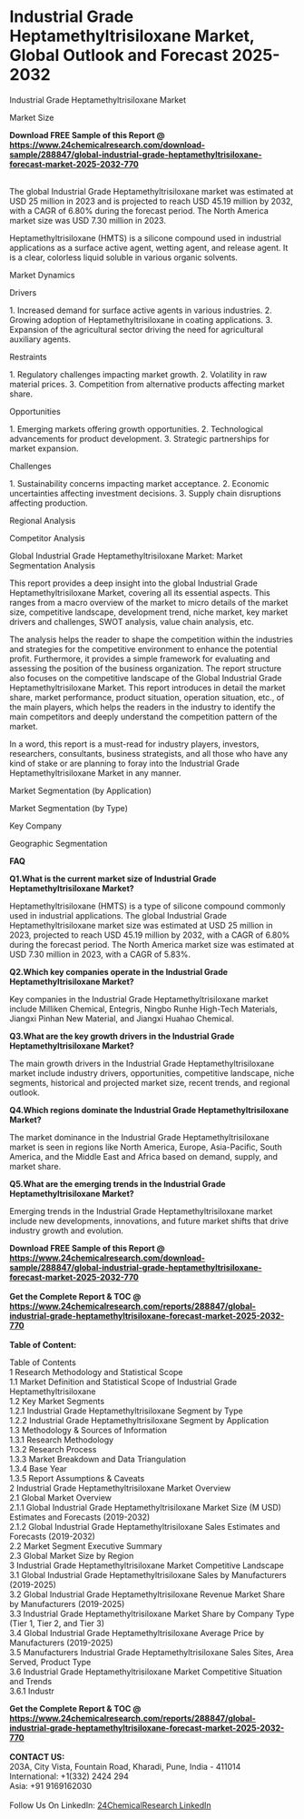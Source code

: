 <h1>Industrial Grade Heptamethyltrisiloxane Market, Global Outlook and Forecast 2025-2032</h1><p>Industrial Grade Heptamethyltrisiloxane Market</p><p>
</p><p>
Market Size</p><div><b>Download FREE Sample of this Report @ 
            <a href="https://www.24chemicalresearch.com/download-sample/288847/global-industrial-grade-heptamethyltrisiloxane-forecast-market-2025-2032-770">
            https://www.24chemicalresearch.com/download-sample/288847/global-industrial-grade-heptamethyltrisiloxane-forecast-market-2025-2032-770</a></b></div><br><p>
</p><p>The global Industrial Grade Heptamethyltrisiloxane market was estimated at USD 25 million in 2023 and is projected to reach USD 45.19 million by 2032, with a CAGR of 6.80% during the forecast period. The North America market size was USD 7.30 million in 2023.</p><p>
Heptamethyltrisiloxane (HMTS) is a silicone compound used in industrial applications as a surface active agent, wetting agent, and release agent. It is a clear, colorless liquid soluble in various organic solvents.</p><p>
Market Dynamics</p><p>
Drivers</p><p>
</p><p>1. Increased demand for surface active agents in various industries. 2. Growing adoption of Heptamethyltrisiloxane in coating applications. 3. Expansion of the agricultural sector driving the need for agricultural auxiliary agents.</p><p>
Restraints</p><p>
</p><p>1. Regulatory challenges impacting market growth. 2. Volatility in raw material prices. 3. Competition from alternative products affecting market share.</p><p>
Opportunities</p><p>
</p><p>1. Emerging markets offering growth opportunities. 2. Technological advancements for product development. 3. Strategic partnerships for market expansion.</p><p>
Challenges</p><p>
</p><p>1. Sustainability concerns impacting market acceptance. 2. Economic uncertainties affecting investment decisions. 3. Supply chain disruptions affecting production.</p><p>
Regional Analysis</p><p>
</p><p>
Competitor Analysis</p><p>
</p><p>
Global Industrial Grade Heptamethyltrisiloxane Market: Market Segmentation Analysis</p><p>
</p><p>This report provides a deep insight into the global Industrial Grade Heptamethyltrisiloxane Market, covering all its essential aspects. This ranges from a macro overview of the market to micro details of the market size, competitive landscape, development trend, niche market, key market drivers and challenges, SWOT analysis, value chain analysis, etc.</p><p>
</p><p>The analysis helps the reader to shape the competition within the industries and strategies for the competitive environment to enhance the potential profit. Furthermore, it provides a simple framework for evaluating and assessing the position of the business organization. The report structure also focuses on the competitive landscape of the Global Industrial Grade Heptamethyltrisiloxane Market. This report introduces in detail the market share, market performance, product situation, operation situation, etc., of the main players, which helps the readers in the industry to identify the main competitors and deeply understand the competition pattern of the market.</p><p>
</p><p>In a word, this report is a must-read for industry players, investors, researchers, consultants, business strategists, and all those who have any kind of stake or are planning to foray into the Industrial Grade Heptamethyltrisiloxane Market in any manner.</p><p>
Market Segmentation (by Application)</p><p>
</p><p>
Market Segmentation (by Type)</p><p>
</p><p>
Key Company</p><p>
</p><p>
Geographic Segmentation</p><p>
</p><p>
<strong>FAQ </strong></p><p>
<strong>Q1.What is the current market size of Industrial Grade Heptamethyltrisiloxane Market?</strong></p><p>
</p><p>Heptamethyltrisiloxane (HMTS) is a type of silicone compound commonly used in industrial applications. The global Industrial Grade Heptamethyltrisiloxane market size was estimated at USD 25 million in 2023, projected to reach USD 45.19 million by 2032, with a CAGR of 6.80% during the forecast period. The North America market size was estimated at USD 7.30 million in 2023, with a CAGR of 5.83%.</p><p>
<strong>Q2.Which key companies operate in the Industrial Grade Heptamethyltrisiloxane Market?</strong></p><p>
</p><p>Key companies in the Industrial Grade Heptamethyltrisiloxane market include Milliken Chemical, Entegris, Ningbo Runhe High-Tech Materials, Jiangxi Pinhan New Material, and Jiangxi Huahao Chemical.</p><p>
<strong>Q3.What are the key growth drivers in the Industrial Grade Heptamethyltrisiloxane Market?</strong></p><p>
</p><p>The main growth drivers in the Industrial Grade Heptamethyltrisiloxane market include industry drivers, opportunities, competitive landscape, niche segments, historical and projected market size, recent trends, and regional outlook.</p><p>
<strong>Q4.Which regions dominate the Industrial Grade Heptamethyltrisiloxane Market?</strong></p><p>
</p><p>The market dominance in the Industrial Grade Heptamethyltrisiloxane market is seen in regions like North America, Europe, Asia-Pacific, South America, and the Middle East and Africa based on demand, supply, and market share.</p><p>
<strong>Q5.What are the emerging trends in the Industrial Grade Heptamethyltrisiloxane Market?</strong></p><p>
</p><p>Emerging trends in the Industrial Grade Heptamethyltrisiloxane market include new developments, innovations, and future market shifts that drive industry growth and evolution.</p><div><b>Download FREE Sample of this Report @ 
            <a href="https://www.24chemicalresearch.com/download-sample/288847/global-industrial-grade-heptamethyltrisiloxane-forecast-market-2025-2032-770">
            https://www.24chemicalresearch.com/download-sample/288847/global-industrial-grade-heptamethyltrisiloxane-forecast-market-2025-2032-770</a></b></div><br><div><b>Get the Complete Report & TOC @ 
            <a href="https://www.24chemicalresearch.com/reports/288847/global-industrial-grade-heptamethyltrisiloxane-forecast-market-2025-2032-770">
            https://www.24chemicalresearch.com/reports/288847/global-industrial-grade-heptamethyltrisiloxane-forecast-market-2025-2032-770</a></b></div><br>
            <b>Table of Content:</b><p>Table of Contents<br />
1 Research Methodology and Statistical Scope<br />
1.1 Market Definition and Statistical Scope of Industrial Grade Heptamethyltrisiloxane<br />
1.2 Key Market Segments<br />
1.2.1 Industrial Grade Heptamethyltrisiloxane Segment by Type<br />
1.2.2 Industrial Grade Heptamethyltrisiloxane Segment by Application<br />
1.3 Methodology & Sources of Information<br />
1.3.1 Research Methodology<br />
1.3.2 Research Process<br />
1.3.3 Market Breakdown and Data Triangulation<br />
1.3.4 Base Year<br />
1.3.5 Report Assumptions & Caveats<br />
2 Industrial Grade Heptamethyltrisiloxane Market Overview<br />
2.1 Global Market Overview<br />
2.1.1 Global Industrial Grade Heptamethyltrisiloxane Market Size (M USD) Estimates and Forecasts (2019-2032)<br />
2.1.2 Global Industrial Grade Heptamethyltrisiloxane Sales Estimates and Forecasts (2019-2032)<br />
2.2 Market Segment Executive Summary<br />
2.3 Global Market Size by Region<br />
3 Industrial Grade Heptamethyltrisiloxane Market Competitive Landscape<br />
3.1 Global Industrial Grade Heptamethyltrisiloxane Sales by Manufacturers (2019-2025)<br />
3.2 Global Industrial Grade Heptamethyltrisiloxane Revenue Market Share by Manufacturers (2019-2025)<br />
3.3 Industrial Grade Heptamethyltrisiloxane Market Share by Company Type (Tier 1, Tier 2, and Tier 3)<br />
3.4 Global Industrial Grade Heptamethyltrisiloxane Average Price by Manufacturers (2019-2025)<br />
3.5 Manufacturers Industrial Grade Heptamethyltrisiloxane Sales Sites, Area Served, Product Type<br />
3.6 Industrial Grade Heptamethyltrisiloxane Market Competitive Situation and Trends<br />
3.6.1 Industr</p><div><b>Get the Complete Report & TOC @ 
            <a href="https://www.24chemicalresearch.com/reports/288847/global-industrial-grade-heptamethyltrisiloxane-forecast-market-2025-2032-770">
            https://www.24chemicalresearch.com/reports/288847/global-industrial-grade-heptamethyltrisiloxane-forecast-market-2025-2032-770</a></b></div><br><b>CONTACT US:</b><br>
            203A, City Vista, Fountain Road, Kharadi, Pune, India - 411014<br>
            International: +1(332) 2424 294<br>
            Asia: +91 9169162030 <br><br>
            Follow Us On LinkedIn: <a href="https://www.linkedin.com/company/24chemicalresearch/">24ChemicalResearch LinkedIn</a>